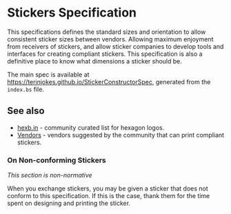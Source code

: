 # Stickers Specification

This specifications defines the standard sizes and orientation to allow consistent sticker sizes between vendors.
Allowing maximum enjoyment from receivers of stickers, and allow sticker companies to develop tools and interfaces for creating compliant stickers.
This specification is also a definitive place to know what dimensions a sticker should be.

The main spec is available at https://terinjokes.github.io/StickerConstructorSpec, generated from the `index.bs` file.

## See also
- [hexb.in](http://hexb.in/) - community curated list for hexagon logos.
- [Vendors](https://github.com/terinjokes/StickerConstructorSpec/wiki/Vendors) - vendors suggested by the community that can print compliant stickers.

### On Non-conforming Stickers
*This section is non-normative*

When you exchange stickers, you may be given a sticker that does not conform to this specification.
If this is the case, thank them for the time spent on designing and printing the sticker.
